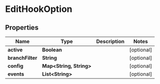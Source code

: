 
# EditHookOption

## Properties
Name | Type | Description | Notes
------------ | ------------- | ------------- | -------------
**active** | **Boolean** |  |  [optional]
**branchFilter** | **String** |  |  [optional]
**config** | **Map&lt;String, String&gt;** |  |  [optional]
**events** | **List&lt;String&gt;** |  |  [optional]



